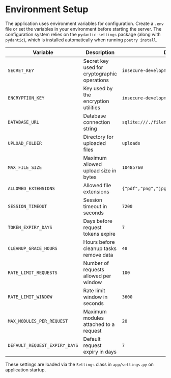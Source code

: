 # Environment Setup

The application uses environment variables for configuration. Create a `.env` file or set the variables in your environment before starting the server.
The configuration system relies on the `pydantic-settings` package (along with `pydantic`), which is installed automatically when running `poetry install`.

| Variable | Description | Default |
|----------|-------------|---------|
| `SECRET_KEY` | Secret key used for cryptographic operations | `insecure-development-key` |
| `ENCRYPTION_KEY` | Key used by the encryption utilities | `insecure-development-encryption-key` |
| `DATABASE_URL` | Database connection string | `sqlite:///./filemaster.db` |
| `UPLOAD_FOLDER` | Directory for uploaded files | `uploads` |
| `MAX_FILE_SIZE` | Maximum allowed upload size in bytes | `10485760` |
| `ALLOWED_EXTENSIONS` | Allowed file extensions | `{"pdf","png","jpg","jpeg","gif","heic"}` |
| `SESSION_TIMEOUT` | Session timeout in seconds | `7200` |
| `TOKEN_EXPIRY_DAYS` | Days before request tokens expire | `7` |
| `CLEANUP_GRACE_HOURS` | Hours before cleanup tasks remove data | `48` |
| `RATE_LIMIT_REQUESTS` | Number of requests allowed per window | `100` |
| `RATE_LIMIT_WINDOW` | Rate limit window in seconds | `3600` |
| `MAX_MODULES_PER_REQUEST` | Maximum modules attached to a request | `20` |
| `DEFAULT_REQUEST_EXPIRY_DAYS` | Default request expiry in days | `7` |

These settings are loaded via the `Settings` class in `app/settings.py` on application startup.
